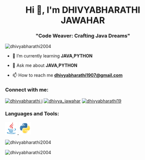 <h1 align="center">Hi 👋, I'm DHIVYABHARATHI JAWAHAR</h1>
<h3 align="center">"Code Weaver: Crafting Java Dreams"</h3>

<p align="left"> <img src="https://komarev.com/ghpvc/?username=dhivyabharathi2004&label=Profile%20views&color=0e75b6&style=flat" alt="dhivyabharathi2004" /> </p>

- 🌱 I’m currently learning **JAVA,PYTHON**

- 💬 Ask me about **JAVA,PYTHON**

- 📫 How to reach me **dhivyabharathi1907@gmail.com**

<h3 align="left">Connect with me:</h3>
<p align="left">
<a href="https://linkedin.com/in/dhivyabharathi j" target="blank"><img align="center" src="https://raw.githubusercontent.com/rahuldkjain/github-profile-readme-generator/master/src/images/icons/Social/linked-in-alt.svg" alt="dhivyabharathi j" height="30" width="40" /></a>
<a href="https://instagram.com/dhivya_jawahar" target="blank"><img align="center" src="https://raw.githubusercontent.com/rahuldkjain/github-profile-readme-generator/master/src/images/icons/Social/instagram.svg" alt="dhivya_jawahar" height="30" width="40" /></a>
<a href="https://www.hackerrank.com/dhivyabharathi19" target="blank"><img align="center" src="https://raw.githubusercontent.com/rahuldkjain/github-profile-readme-generator/master/src/images/icons/Social/hackerrank.svg" alt="dhivyabharathi19" height="30" width="40" /></a>
</p>

<h3 align="left">Languages and Tools:</h3>
<p align="left"> <a href="https://www.java.com" target="_blank" rel="noreferrer"> <img src="https://raw.githubusercontent.com/devicons/devicon/master/icons/java/java-original.svg" alt="java" width="40" height="40"/> </a> <a href="https://www.python.org" target="_blank" rel="noreferrer"> <img src="https://raw.githubusercontent.com/devicons/devicon/master/icons/python/python-original.svg" alt="python" width="40" height="40"/> </a> </p>

<p><img align="center" src="https://github-readme-stats.vercel.app/api/top-langs?username=dhivyabharathi2004&show_icons=true&locale=en&layout=compact" alt="dhivyabharathi2004" /></p>

<p><img align="center" src="https://github-readme-streak-stats.herokuapp.com/?user=dhivyabharathi2004&" alt="dhivyabharathi2004" /></p>
